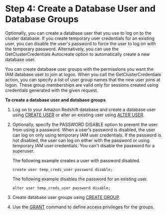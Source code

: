 # Step 4: Create a Database User and Database Groups<a name="generating-iam-credentials-user-and-groups"></a>

Optionally, you can create a database user that you use to log on to the cluster database\. If you create temporary user credentials for an existing user, you can disable the user's password to force the user to log on with the temporary password\. Alternatively, you can use the GetClusterCredentials Autocreate option to automatically create a new database user\. 

You can create database user groups with the permissions you want the IAM database user to join at logon\. When you call the GetClusterCredentials action, you can specify a list of user group names that the new user joins at logon\. These group memberships are valid only for sessions created using credentials generated with the given request\.

**To create a database user and database groups**

1. Log on to your Amazon Redshift database and create a database user using [CREATE USER](https://docs.aws.amazon.com/redshift/latest/dg/r_CREATE_USER.html) or alter an existing user using [ALTER USER](https://docs.aws.amazon.com/redshift/latest/dg/r_ALTER_USER.html)\. 

1. Optionally, specify the PASSWORD DISABLE option to prevent the user from using a password\. When a user's password is disabled, the user can log on only using temporary IAM user credentials\. If the password is not disabled, the user can log on either with the password or using temporary IAM user credentials\. You can't disable the password for a superuser\.

   The following example creates a user with password disabled\.

   ```
   create user temp_creds_user password disable; 
   ```

   The following example disables the password for an existing user\. 

   ```
   alter user temp_creds_user password disable;
   ```

1. Create database user groups using [CREATE GROUP](https://docs.aws.amazon.com/redshift/latest/dg/r_CREATE_GROUP.html)\. 

1. Use the [GRANT](https://docs.aws.amazon.com/redshift/latest/dg/r_GRANT.html) command to define access privileges for the groups\.